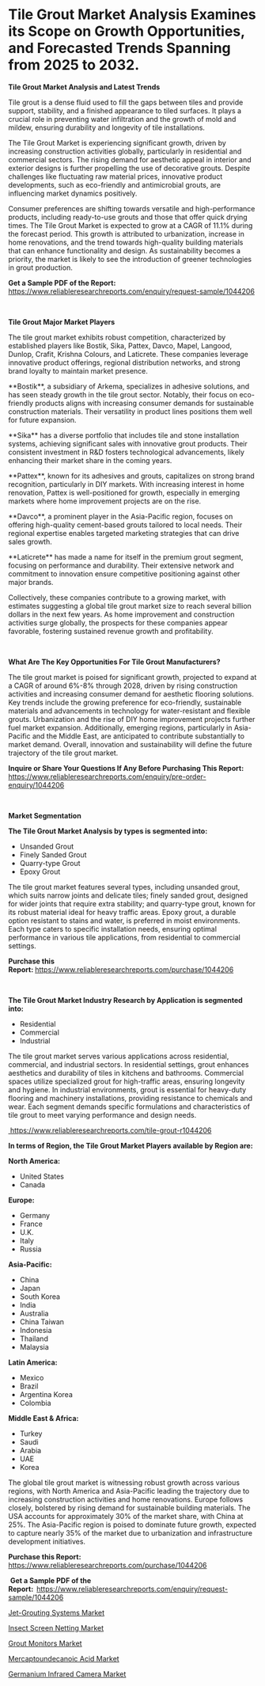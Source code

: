 <p><h1>Tile Grout Market Analysis Examines its Scope on Growth Opportunities, and Forecasted Trends Spanning from 2025 to 2032.</h1></p><p><strong>Tile Grout Market Analysis and Latest Trends</strong></p>
<p><p>Tile grout is a dense fluid used to fill the gaps between tiles and provide support, stability, and a finished appearance to tiled surfaces. It plays a crucial role in preventing water infiltration and the growth of mold and mildew, ensuring durability and longevity of tile installations. </p><p>The Tile Grout Market is experiencing significant growth, driven by increasing construction activities globally, particularly in residential and commercial sectors. The rising demand for aesthetic appeal in interior and exterior designs is further propelling the use of decorative grouts. Despite challenges like fluctuating raw material prices, innovative product developments, such as eco-friendly and antimicrobial grouts, are influencing market dynamics positively. </p><p>Consumer preferences are shifting towards versatile and high-performance products, including ready-to-use grouts and those that offer quick drying times. The Tile Grout Market is expected to grow at a CAGR of 11.1% during the forecast period. This growth is attributed to urbanization, increase in home renovations, and the trend towards high-quality building materials that can enhance functionality and design. As sustainability becomes a priority, the market is likely to see the introduction of greener technologies in grout production.</p></p>
<p><strong>Get a Sample PDF of the Report:&nbsp;</strong> <a href="https://www.reliableresearchreports.com/enquiry/request-sample/1044206?utm_campaign=2287&utm_medium=2&utm_source=Github&utm_content=ia&utm_term=31032025&utm_id=tile-grout">https://www.reliableresearchreports.com/enquiry/request-sample/1044206</a></p>
<p>&nbsp;</p>
<p><strong>Tile Grout Major Market Players</strong></p>
<p><p>The tile grout market exhibits robust competition, characterized by established players like Bostik, Sika, Pattex, Davco, Mapel, Langood, Dunlop, Crafit, Krishna Colours, and Laticrete. These companies leverage innovative product offerings, regional distribution networks, and strong brand loyalty to maintain market presence.</p><p>**Bostik**, a subsidiary of Arkema, specializes in adhesive solutions, and has seen steady growth in the tile grout sector. Notably, their focus on eco-friendly products aligns with increasing consumer demands for sustainable construction materials. Their versatility in product lines positions them well for future expansion.</p><p>**Sika** has a diverse portfolio that includes tile and stone installation systems, achieving significant sales with innovative grout products. Their consistent investment in R&D fosters technological advancements, likely enhancing their market share in the coming years.</p><p>**Pattex**, known for its adhesives and grouts, capitalizes on strong brand recognition, particularly in DIY markets. With increasing interest in home renovation, Pattex is well-positioned for growth, especially in emerging markets where home improvement projects are on the rise.</p><p>**Davco**, a prominent player in the Asia-Pacific region, focuses on offering high-quality cement-based grouts tailored to local needs. Their regional expertise enables targeted marketing strategies that can drive sales growth.</p><p>**Laticrete** has made a name for itself in the premium grout segment, focusing on performance and durability. Their extensive network and commitment to innovation ensure competitive positioning against other major brands.</p><p>Collectively, these companies contribute to a growing market, with estimates suggesting a global tile grout market size to reach several billion dollars in the next few years. As home improvement and construction activities surge globally, the prospects for these companies appear favorable, fostering sustained revenue growth and profitability.</p></p>
<p>&nbsp;</p>
<p><strong>What Are The Key Opportunities For Tile Grout Manufacturers?</strong></p>
<p><p>The tile grout market is poised for significant growth, projected to expand at a CAGR of around 6%-8% through 2028, driven by rising construction activities and increasing consumer demand for aesthetic flooring solutions. Key trends include the growing preference for eco-friendly, sustainable materials and advancements in technology for water-resistant and flexible grouts. Urbanization and the rise of DIY home improvement projects further fuel market expansion. Additionally, emerging regions, particularly in Asia-Pacific and the Middle East, are anticipated to contribute substantially to market demand. Overall, innovation and sustainability will define the future trajectory of the tile grout market.</p></p>
<p><strong>Inquire or Share Your Questions If Any Before Purchasing This Report:</strong> <a href="https://www.reliableresearchreports.com/enquiry/pre-order-enquiry/1044206?utm_campaign=2287&utm_medium=2&utm_source=Github&utm_content=ia&utm_term=31032025&utm_id=tile-grout">https://www.reliableresearchreports.com/enquiry/pre-order-enquiry/1044206</a></p>
<p>&nbsp;</p>
<p><strong>Market Segmentation</strong></p>
<p><strong>The Tile Grout Market Analysis by types is segmented into:</strong></p>
<p><ul><li>Unsanded Grout</li><li>Finely Sanded Grout</li><li>Quarry-type Grout</li><li>Epoxy Grout</li></ul></p>
<p><p>The tile grout market features several types, including unsanded grout, which suits narrow joints and delicate tiles; finely sanded grout, designed for wider joints that require extra stability; and quarry-type grout, known for its robust material ideal for heavy traffic areas. Epoxy grout, a durable option resistant to stains and water, is preferred in moist environments. Each type caters to specific installation needs, ensuring optimal performance in various tile applications, from residential to commercial settings.</p></p>
<p><strong>Purchase this Report:&nbsp;</strong><a href="https://www.reliableresearchreports.com/purchase/1044206?utm_campaign=2287&utm_medium=2&utm_source=Github&utm_content=ia&utm_term=31032025&utm_id=tile-grout">https://www.reliableresearchreports.com/purchase/1044206</a></p>
<p>&nbsp;</p>
<p><strong>The Tile Grout Market Industry Research by Application is segmented into:</strong></p>
<p><ul><li>Residential</li><li>Commercial</li><li>Industrial</li></ul></p>
<p><p>The tile grout market serves various applications across residential, commercial, and industrial sectors. In residential settings, grout enhances aesthetics and durability of tiles in kitchens and bathrooms. Commercial spaces utilize specialized grout for high-traffic areas, ensuring longevity and hygiene. In industrial environments, grout is essential for heavy-duty flooring and machinery installations, providing resistance to chemicals and wear. Each segment demands specific formulations and characteristics of tile grout to meet varying performance and design needs.</p></p>
<p><a href="https://www.reliableresearchreports.com/tile-grout-r1044206?utm_campaign=2287&utm_medium=2&utm_source=Github&utm_content=ia&utm_term=31032025&utm_id=tile-grout">&nbsp;https://www.reliableresearchreports.com/tile-grout-r1044206</a></p>
<p><strong>In terms of Region, the Tile Grout Market Players available by Region are:</strong></p>
<p>
    <p> <strong> North America: </strong>
        <ul>
            <li>United States</li>
            <li>Canada</li>
        </ul>
        </p> 
    <p> <strong> Europe: </strong>
        <ul>
            <li>Germany</li>
            <li>France</li>
            <li>U.K.</li>
            <li>Italy</li>
            <li>Russia</li>
        </ul>
        </p> 
    <p> <strong> Asia-Pacific: </strong>
        <ul>
            <li>China</li>
            <li>Japan</li>
            <li>South Korea</li>
            <li>India</li>
            <li>Australia</li>
            <li>China Taiwan</li>
            <li>Indonesia</li>
            <li>Thailand</li>
            <li>Malaysia</li>
        </ul>
        </p> 
    <p> <strong> Latin America: </strong>
        <ul>
            <li>Mexico</li>
            <li>Brazil</li>
            <li>Argentina Korea</li>
            <li>Colombia</li>
        </ul>
        </p> 
    <p> <strong> Middle East & Africa: </strong>
        <ul>
            <li>Turkey</li>
            <li>Saudi</li>
            <li>Arabia</li>
            <li>UAE</li>
            <li>Korea</li>
        </ul>
    </p>
    </p>
<p><p>The global tile grout market is witnessing robust growth across various regions, with North America and Asia-Pacific leading the trajectory due to increasing construction activities and home renovations. Europe follows closely, bolstered by rising demand for sustainable building materials. The USA accounts for approximately 30% of the market share, with China at 25%. The Asia-Pacific region is poised to dominate future growth, expected to capture nearly 35% of the market due to urbanization and infrastructure development initiatives.</p></p>
<p><strong>Purchase this Report: </strong><a href="https://www.reliableresearchreports.com/purchase/1044206?utm_campaign=2287&utm_medium=2&utm_source=Github&utm_content=ia&utm_term=31032025&utm_id=tile-grout">https://www.reliableresearchreports.com/purchase/1044206</a></p>
<p>&nbsp;<strong>Get a Sample PDF of the Report:&nbsp;&nbsp;</strong><a href="https://www.reliableresearchreports.com/enquiry/request-sample/1044206?utm_campaign=2287&utm_medium=2&utm_source=Github&utm_content=ia&utm_term=31032025&utm_id=tile-grout">https://www.reliableresearchreports.com/enquiry/request-sample/1044206</a></p>
<p><strong></strong></p>
<p><p><a href="https://www.linkedin.com/pulse/aligning-strategies-growth-jet-grouting-systems-market-report-7bigc?utm_campaign=2287&utm_medium=2&utm_source=Github&utm_content=ia&utm_term=31032025&utm_id=tile-grout">Jet-Grouting Systems Market</a></p><p><a href="https://github.com/amourdeeks8j/Market-Research-Report-List-1/blob/main/insect-screen-netting-market.md?utm_campaign=2287&utm_medium=2&utm_source=Github&utm_content=ia&utm_term=31032025&utm_id=tile-grout">Insect Screen Netting Market</a></p><p><a href="https://www.linkedin.com/pulse/evaluating-grout-monitors-market-current-trends-future-growth-lbcrc?utm_campaign=2287&utm_medium=2&utm_source=Github&utm_content=ia&utm_term=31032025&utm_id=tile-grout">Grout Monitors Market</a></p><p><a href="https://github.com/shongranch73/Market-Research-Report-List-1/blob/main/mercaptoundecanoic-acid-market.md?utm_campaign=2287&utm_medium=2&utm_source=Github&utm_content=ia&utm_term=31032025&utm_id=tile-grout">Mercaptoundecanoic Acid Market</a></p><p><a href="https://www.linkedin.com/pulse/comprehensive-germanium-infrared-camera-market-size-growing-3j6hc?utm_campaign=2287&utm_medium=2&utm_source=Github&utm_content=ia&utm_term=31032025&utm_id=tile-grout">Germanium Infrared Camera Market</a></p></p>